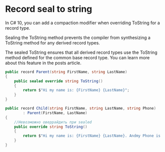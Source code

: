 # Record seal to string

In C# 10, you can add a compaction modifier when overriding ToString for a record type. 

Sealing the ToString method prevents the compiler from synthesizing a ToString method for any derived record types.

 The sealed ToString ensures that all derived record types use the ToString method defined for the common base record type. You can learn more about this feature in the posts article.

```csharp
public record Parent(string FirstName, string LastName)
{
    public sealed override string ToString()
    {
        return $"Hi my name is: {FirstName} {LastName}";
    }
}

public record Child(string FirstName, string LastName, string Phone)
        : Parent(FirstName, LastName)
{
    //Невозможно оверрайдить при sealed
    public override string ToString()
    {
        return $"Hi my name is: {FirstName} {LastName}. Andmy Phone is: {Phone}";
    }
}
```

